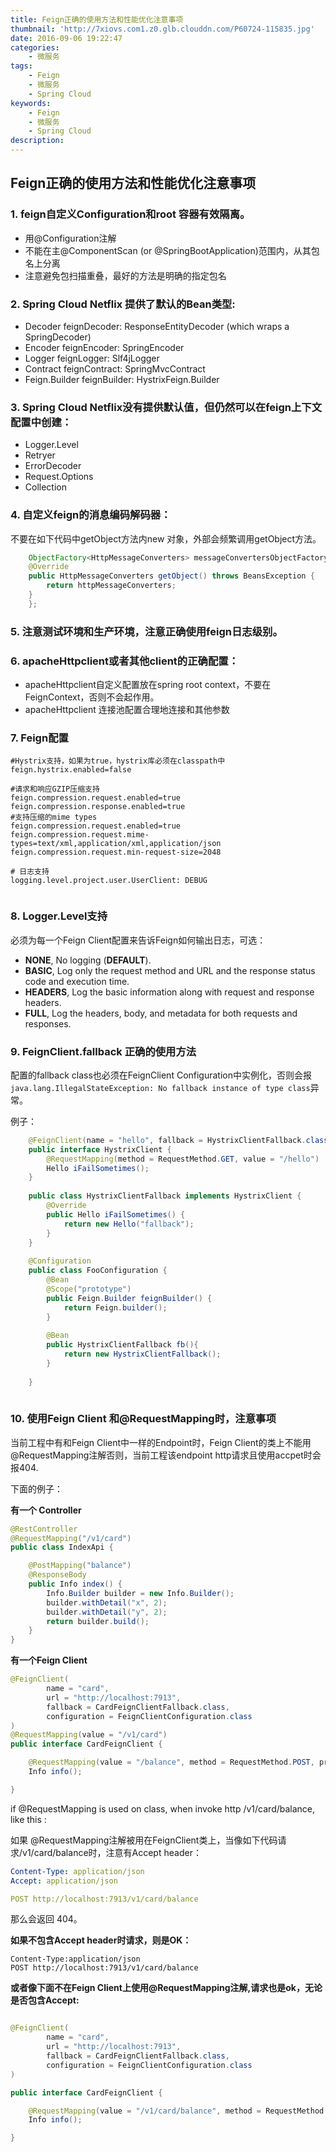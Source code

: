 ```yaml
---
title: Feign正确的使用方法和性能优化注意事项
thumbnail: 'http://7xiovs.com1.z0.glb.clouddn.com/P60724-115835.jpg'
date: 2016-09-06 19:22:47
categories:
	- 微服务
tags:
	- Feign
	- 微服务
	- Spring Cloud
keywords:
	- Feign
	- 微服务
	- Spring Cloud
description:
---
```


## Feign正确的使用方法和性能优化注意事项

### 1. feign自定义Configuration和root 容器有效隔离。

- 用@Configuration注解
- 不能在主@ComponentScan (or @SpringBootApplication)范围内，从其包名上分离
- 注意避免包扫描重叠，最好的方法是明确的指定包名

### 2. Spring Cloud Netflix 提供了默认的Bean类型:

* Decoder feignDecoder: ResponseEntityDecoder (which wraps a SpringDecoder)
* Encoder feignEncoder: SpringEncoder
* Logger feignLogger: Slf4jLogger
* Contract feignContract: SpringMvcContract
* Feign.Builder feignBuilder: HystrixFeign.Builder

### 3. Spring Cloud Netflix没有提供默认值，但仍然可以在feign上下文配置中创建：

* Logger.Level
* Retryer
* ErrorDecoder
* Request.Options
* Collection<RequestInterceptor>

### 4. 自定义feign的消息编码解码器：
	
不要在如下代码中getObject方法内new 对象，外部会频繁调用getObject方法。
	
```java
	ObjectFactory<HttpMessageConverters> messageConvertersObjectFactory = new ObjectFactory<HttpMessageConverters>() {
	@Override
	public HttpMessageConverters getObject() throws BeansException {
		return httpMessageConverters;
	}
	};
```

### 5. 注意测试环境和生产环境，注意正确使用feign日志级别。

### 6. apacheHttpclient或者其他client的正确配置：
	
- apacheHttpclient自定义配置放在spring root context，不要在FeignContext，否则不会起作用。
- apacheHttpclient 连接池配置合理地连接和其他参数

### 7. Feign配置

```properties
#Hystrix支持，如果为true，hystrix库必须在classpath中
feign.hystrix.enabled=false
 
#请求和响应GZIP压缩支持
feign.compression.request.enabled=true
feign.compression.response.enabled=true
#支持压缩的mime types
feign.compression.request.enabled=true
feign.compression.request.mime-types=text/xml,application/xml,application/json
feign.compression.request.min-request-size=2048

# 日志支持
logging.level.project.user.UserClient: DEBUG
	

```

### 8. Logger.Level支持

必须为每一个Feign Client配置来告诉Feign如何输出日志，可选：
	
* **NONE**, No logging (**DEFAULT**).
* **BASIC**,  Log only the request method and URL and the response status code and execution time.
* **HEADERS**, Log the basic information along with request and response headers.
* **FULL**, Log the headers, body, and metadata for both requests and responses.

### 9. FeignClient.fallback 正确的使用方法

 配置的fallback class也必须在FeignClient Configuration中实例化，否则会报
` java.lang.IllegalStateException: No fallback instance of type class `异常。

例子：

```java
	@FeignClient(name = "hello", fallback = HystrixClientFallback.class)
	public interface HystrixClient {
	    @RequestMapping(method = RequestMethod.GET, value = "/hello")
	    Hello iFailSometimes();
	}
	
	public class HystrixClientFallback implements HystrixClient {
	    @Override
	    public Hello iFailSometimes() {
	        return new Hello("fallback");
	    }
	}
	
	@Configuration
	public class FooConfiguration {
	    @Bean
		@Scope("prototype")
		public Feign.Builder feignBuilder() {
			return Feign.builder();
		}
		
		@Bean
		public HystrixClientFallback fb(){
			return new HystrixClientFallback();
		}
		
	}
	
```

### 10. 使用Feign Client 和@RequestMapping时，注意事项
 
 
当前工程中有和Feign Client中一样的Endpoint时，Feign Client的类上不能用@RequestMapping注解否则，当前工程该endpoint http请求且使用accpet时会报404.
  
 
下面的例子：
 

**有一个 Controller**

```java
@RestController
@RequestMapping("/v1/card")
public class IndexApi {

    @PostMapping("balance")
    @ResponseBody
    public Info index() {
        Info.Builder builder = new Info.Builder();
        builder.withDetail("x", 2);
        builder.withDetail("y", 2);
        return builder.build();
    }
}

```

**有一个Feign Client**

```java
@FeignClient(
        name = "card",
        url = "http://localhost:7913",
        fallback = CardFeignClientFallback.class,
        configuration = FeignClientConfiguration.class
)
@RequestMapping(value = "/v1/card")
public interface CardFeignClient {

    @RequestMapping(value = "/balance", method = RequestMethod.POST, produces = MediaType.APPLICATION_JSON_VALUE)
    Info info();

}
```

if @RequestMapping is used on class, when invoke http /v1/card/balance, like this :

如果 @RequestMapping注解被用在FeignClient类上，当像如下代码请求/v1/card/balance时，注意有Accept header：

```yaml
Content-Type: application/json
Accept: application/json

POST http://localhost:7913/v1/card/balance
```


那么会返回 404。

**如果不包含Accept header时请求，则是OK：**

```
Content-Type:application/json
POST http://localhost:7913/v1/card/balance
```


**或者像下面不在Feign Client上使用@RequestMapping注解,请求也是ok，无论是否包含Accept:**

```java

@FeignClient(
        name = "card",
        url = "http://localhost:7913",
        fallback = CardFeignClientFallback.class,
        configuration = FeignClientConfiguration.class
)

public interface CardFeignClient {

    @RequestMapping(value = "/v1/card/balance", method = RequestMethod.POST, produces = MediaType.APPLICATION_JSON_VALUE)
    Info info();

}

```
 



 